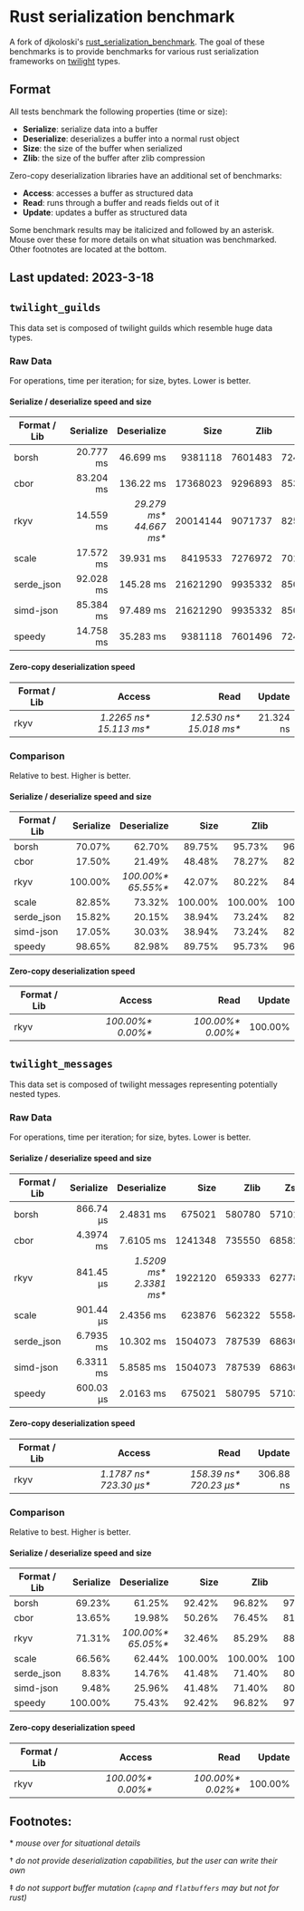<!-- AUTOMATICALLY GENERATED, DO NOT EDIT -->
<!-- edit README.md.template instead -->

# Rust serialization benchmark

A fork of djkoloski's [rust_serialization_benchmark](https://github.com/djkoloski/rust_serialization_benchmark).
The goal of these benchmarks is to provide benchmarks for various rust serialization frameworks on [twilight](https://github.com/twilight-rs/twilight) types.

## Format

All tests benchmark the following properties (time or size):

* **Serialize**: serialize data into a buffer
* **Deserialize**: deserializes a buffer into a normal rust object
* **Size**: the size of the buffer when serialized
* **Zlib**: the size of the buffer after zlib compression

Zero-copy deserialization libraries have an additional set of benchmarks:

* **Access**: accesses a buffer as structured data
* **Read**: runs through a buffer and reads fields out of it
* **Update**: updates a buffer as structured data

Some benchmark results may be italicized and followed by an asterisk. Mouse over these for more details on what situation was benchmarked. Other footnotes are located at the bottom.

## Last updated: 2023-3-18

## `twilight_guilds`

This data set is composed of twilight guilds which resemble huge data types.

### Raw Data

For operations, time per iteration; for size, bytes. Lower is better.

#### Serialize / deserialize speed and size

| Format / Lib | Serialize | Deserialize | Size | Zlib | Zstd |
|---|--:|--:|--:|--:|--:|
| borsh | 20.777 ms | 46.699 ms | 9381118 | 7601483 | 7242385 |
| cbor | 83.204 ms | 136.22 ms | 17368023 | 9296893 | 8531824 |
| rkyv | 14.559 ms | <span title="unvalidated">*29.279 ms\**</span> <span title="validated upfront with error">*44.667 ms\**</span> | 20014144 | 9071737 | 8257809 |
| scale | 17.572 ms | 39.931 ms | 8419533 | 7276972 | 7017169 |
| serde_json | 92.028 ms | 145.28 ms | 21621290 | 9935332 | 8505343 |
| simd-json | 85.384 ms | 97.489 ms | 21621290 | 9935332 | 8505343 |
| speedy | 14.758 ms | 35.283 ms | 9381118 | 7601496 | 7242429 |

#### Zero-copy deserialization speed

| Format / Lib | Access | Read | Update |
|---|--:|--:|--:|
| rkyv | <span title="unvalidated">*1.2265 ns\**</span> <span title="validated upfront with error">*15.113 ms\**</span> | <span title="unvalidated">*12.530 ns\**</span> <span title="validated upfront with error">*15.018 ms\**</span> | 21.324 ns |

### Comparison

Relative to best. Higher is better.

#### Serialize / deserialize speed and size

| Format / Lib | Serialize | Deserialize | Size | Zlib | Zstd |
|---|--:|--:|--:|--:|--:|
| borsh | 70.07% | 62.70% | 89.75% | 95.73% | 96.89% |
| cbor | 17.50% | 21.49% | 48.48% | 78.27% | 82.25% |
| rkyv | 100.00% | <span title="unvalidated">*100.00%\**</span> <span title="validated upfront with error">*65.55%\**</span> | 42.07% | 80.22% | 84.98% |
| scale | 82.85% | 73.32% | 100.00% | 100.00% | 100.00% |
| serde_json | 15.82% | 20.15% | 38.94% | 73.24% | 82.50% |
| simd-json | 17.05% | 30.03% | 38.94% | 73.24% | 82.50% |
| speedy | 98.65% | 82.98% | 89.75% | 95.73% | 96.89% |

#### Zero-copy deserialization speed

| Format / Lib | Access | Read | Update |
|---|--:|--:|--:|
| rkyv | <span title="unvalidated">*100.00%\**</span> <span title="validated upfront with error">*0.00%\**</span> | <span title="unvalidated">*100.00%\**</span> <span title="validated upfront with error">*0.00%\**</span> | 100.00% |

## `twilight_messages`

This data set is composed of twilight messages representing potentially nested types.

### Raw Data

For operations, time per iteration; for size, bytes. Lower is better.

#### Serialize / deserialize speed and size

| Format / Lib | Serialize | Deserialize | Size | Zlib | Zstd |
|---|--:|--:|--:|--:|--:|
| borsh | 866.74 µs | 2.4831 ms | 675021 | 580780 | 571019 |
| cbor | 4.3974 ms | 7.6105 ms | 1241348 | 735550 | 685829 |
| rkyv | 841.45 µs | <span title="unvalidated">*1.5209 ms\**</span> <span title="validated upfront with error">*2.3381 ms\**</span> | 1922120 | 659333 | 627781 |
| scale | 901.44 µs | 2.4356 ms | 623876 | 562322 | 555842 |
| serde_json | 6.7935 ms | 10.302 ms | 1504073 | 787539 | 686368 |
| simd-json | 6.3311 ms | 5.8585 ms | 1504073 | 787539 | 686368 |
| speedy | 600.03 µs | 2.0163 ms | 675021 | 580795 | 571039 |

#### Zero-copy deserialization speed

| Format / Lib | Access | Read | Update |
|---|--:|--:|--:|
| rkyv | <span title="unvalidated">*1.1787 ns\**</span> <span title="validated upfront with error">*723.30 µs\**</span> | <span title="unvalidated">*158.39 ns\**</span> <span title="validated upfront with error">*720.23 µs\**</span> | 306.88 ns |

### Comparison

Relative to best. Higher is better.

#### Serialize / deserialize speed and size

| Format / Lib | Serialize | Deserialize | Size | Zlib | Zstd |
|---|--:|--:|--:|--:|--:|
| borsh | 69.23% | 61.25% | 92.42% | 96.82% | 97.34% |
| cbor | 13.65% | 19.98% | 50.26% | 76.45% | 81.05% |
| rkyv | 71.31% | <span title="unvalidated">*100.00%\**</span> <span title="validated upfront with error">*65.05%\**</span> | 32.46% | 85.29% | 88.54% |
| scale | 66.56% | 62.44% | 100.00% | 100.00% | 100.00% |
| serde_json | 8.83% | 14.76% | 41.48% | 71.40% | 80.98% |
| simd-json | 9.48% | 25.96% | 41.48% | 71.40% | 80.98% |
| speedy | 100.00% | 75.43% | 92.42% | 96.82% | 97.34% |

#### Zero-copy deserialization speed

| Format / Lib | Access | Read | Update |
|---|--:|--:|--:|
| rkyv | <span title="unvalidated">*100.00%\**</span> <span title="validated upfront with error">*0.00%\**</span> | <span title="unvalidated">*100.00%\**</span> <span title="validated upfront with error">*0.02%\**</span> | 100.00% |



## Footnotes:

\* *mouse over for situational details*

† *do not provide deserialization capabilities, but the user can write their own*

‡ *do not support buffer mutation (`capnp` and `flatbuffers` may but not for rust)*
